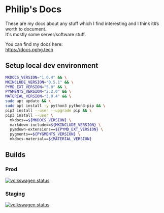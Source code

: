 # Philip's Docs

These are my docs about any stuff which I find interesting and I think it#s worth to document.  
It's mostly some server/software stuff.

You can find my docs here:  
<https://docs.pphg.tech>

## Setup local dev environment

```bash
MKDOCS_VERSION="1.0.4" && \
MKINCLUDE_VERSION="0.5.1" && \
PYMD_EXT_VERSION="5.0" && \
PYGMENTS_VERSION="2.2.0" && \
MATERIAL_VERSION="3.0.4" && \
sudo apt update && \
sudo apt install -y python3 python3-pip && \
pip3 install --user --upgrade pip && \
pip3 install --user \
  mkdocs==${MKDOCS_VERSION} \
  markdown-include==${MKINCLUDE_VERSION} \
  pymdown-extensions==${PYMD_EXT_VERSION} \
  pygments==${PYGMENTS_VERSION} \
  mkdocs-material==${MATERIAL_VERSION}
```

## Builds

### Prod

[![volkswagen status](https://auchenberg.github.io/volkswagen/volkswargen_ci.svg?v=1)](https://github.com/auchenberg/volkswagen)

### Staging

[![volkswagen status](https://auchenberg.github.io/volkswagen/volkswargen_ci.svg?v=1)](https://github.com/auchenberg/volkswagen)
